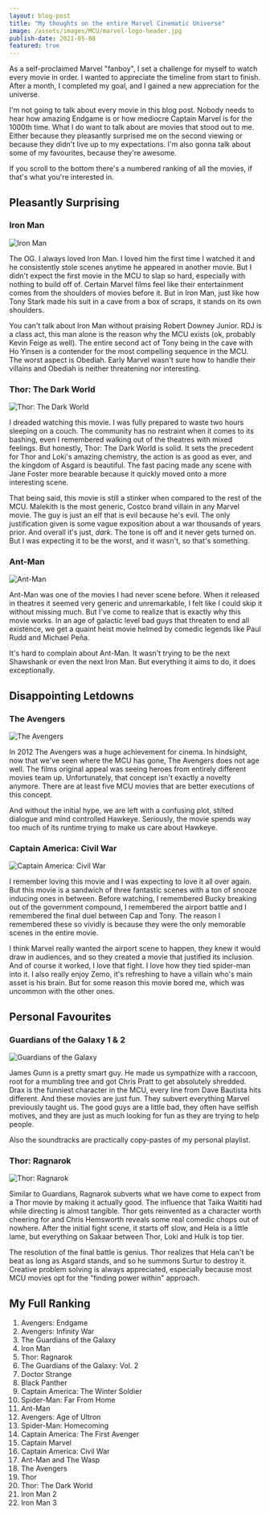 ```yaml
---
layout: blog-post
title: "My thoughts on the entire Marvel Cinematic Universe"
image: /assets/images/MCU/marvel-logo-header.jpg
publish-date: 2021-05-08
featured: true
---
```


As a self-proclaimed Marvel "fanboy", I set a challenge for myself to watch every movie in order. I wanted to appreciate the timeline from start to finish. After a month, I completed my goal, and I gained a new appreciation for the universe.

I'm not going to talk about every movie in this blog post. Nobody needs to hear how amazing Endgame is or how mediocre Captain Marvel is for the 1000th time. What I do want to talk about are movies that stood out to me. Either because they pleasantly surprised me on the second viewing or because they didn't live up to my expectations. I'm also gonna talk about some of my favourites, because they're awesome. 

If you scroll to the bottom there's a numbered ranking of all the movies, if that's what you're interested in.

## Pleasantly Surprising

### Iron Man

<img class="blog-image" src="/assets/images/MCU/ironman.jpeg" alt="Iron Man" />

The OG. I always loved Iron Man. I loved him the first time I watched it and he consistently stole scenes anytime he appeared in another movie. But I didn't expect the first movie in the MCU to slap so hard, especially with nothing to build off of. Certain Marvel films feel like their entertainment comes from the shoulders of movies before it. But in Iron Man, just like how Tony Stark made his suit in a cave from a box of scraps, it stands on its own shoulders. 

You can't talk about Iron Man without praising Robert Downey Junior. RDJ is a class act, this man alone is the reason why the MCU exists (ok, probably Kevin Feige as well). The entire second act of Tony being in the cave with Ho Yinsen is a contender for the most compelling sequence in the MCU. The worst aspect is Obediah. Early Marvel wasn't sure how to handle their villains and Obediah is neither threatening nor interesting.

### Thor: The Dark World

<img class="blog-image" src="/assets/images/MCU/darkworld.jpg" alt="Thor: The Dark World" />

I dreaded watching this movie. I was fully prepared to waste two hours sleeping on a couch. The community has no restraint when it comes to its bashing, even I remembered walking out of the theatres with mixed feelings. But honestly, Thor: The Dark World is solid. It sets the precedent for Thor and Loki's amazing chemistry, the action is as good as ever, and the kingdom of Asgard is beautiful. The fast pacing made any scene with Jane Foster more bearable because it quickly moved onto a more interesting scene.

That being said, this movie is still a stinker when compared to the rest of the MCU. Malekith is the most generic, Costco brand villain in any Marvel movie. The guy is just an elf that is evil because he's evil. The only justification given is some vague exposition about a war thousands of years prior. And overall it's just, *dark*. The tone is off and it never gets turned on. But I was expecting it to be the worst, and it wasn't, so that's something.

### Ant-Man

<img class="blog-image" src="/assets/images/MCU/antman.jfif" alt="Ant-Man" />

Ant-Man was one of the movies I had never scene before. When it released in theatres it seemed very generic and unremarkable, I felt like I could skip it without missing much. But I've come to realize that is exactly why this movie works. In an age of galactic level bad guys that threaten to end all existence, we get a quaint heist movie helmed by comedic legends like Paul Rudd and Michael Peña. 

It's hard to complain about Ant-Man. It wasn't trying to be the next Shawshank or even the next Iron Man. But everything it aims to do, it does exceptionally. 


## Disappointing Letdowns

### The Avengers

<img class="blog-image" src="/assets/images/MCU/avengers.jpg" alt="The Avengers" />

In 2012 The Avengers was a huge achievement for cinema. In hindsight, now that we've seen where the MCU has gone, The Avengers does not age well. The films original appeal was seeing heroes from entirely different movies team up. Unfortunately, that concept isn't exactly a novelty anymore. There are at least five MCU movies that are better executions of this concept.

And without the initial hype, we are left with a confusing plot, stilted dialogue and mind controlled Hawkeye. Seriously, the movie spends way too much of its runtime trying to make us care about Hawkeye.

### Captain America: Civil War

<img class="blog-image" src="/assets/images/MCU/civilwar.jpg" alt="Captain America: Civil War" />

I remember loving this movie and I was expecting to love it all over again. But this movie is a sandwich of three fantastic scenes with a ton of snooze inducing ones in between. Before watching, I remembered Bucky breaking out of the government compound, I remembered the airport battle and I remembered the final duel between Cap and Tony. The reason I remembered these so vividly is because they were the only memorable scenes in the entire movie.

I think Marvel really wanted the airport scene to happen, they knew it would draw in audiences, and so they created a movie that justified its inclusion. And of course it worked, I love that fight. I love how they tied spider-man into it. I also really enjoy Zemo, it's refreshing to have a villain who's main asset is his brain. But for some reason this movie bored me, which was uncommon with the other ones.


## Personal Favourites

### Guardians of the Galaxy 1 & 2

<img class="blog-image" src="/assets/images/MCU/guardians.jpg" alt="Guardians of the Galaxy" />

James Gunn is a pretty smart guy. He made us sympathize with a raccoon, root for a mumbling tree and got Chris Pratt to get absolutely shredded. Drax is the funniest character in the MCU, every line from Dave Bautista hits different. And these movies are just fun. They subvert everything Marvel previously taught us. The good guys are a little bad, they often have selfish motives, and they are just as much looking for fun as they are trying to help people. 

Also the soundtracks are practically copy-pastes of my personal playlist.

### Thor: Ragnarok

<img class="blog-image" src="/assets/images/MCU/ragnarok.jpeg" alt="Thor: Ragnarok" />

Similar to Guardians, Ragnarok subverts what we have come to expect from a Thor movie by making it actually good. The influence that Taika Waititi had while directing is almost tangible. Thor gets reinvented as a character worth cheering for and Chris Hemsworth reveals some real comedic chops out of nowhere. After the initial fight scene, it starts off slow, and Hela is a little lame, but everything on Sakaar between Thor, Loki and Hulk is top tier. 

The resolution of the final battle is genius. Thor realizes that Hela can't be beat as long as Asgard stands, and so he summons Surtur to destroy it. Creative problem solving is always appreciated, especially because most MCU movies opt for the "finding power within" approach. 

## My Full Ranking

1. Avengers: Endgame
2. Avengers: Infinity War
3. The Guardians of the Galaxy 
4. Iron Man
5. Thor: Ragnarok
6. The Guardians of the Galaxy: Vol. 2
7. Doctor Strange
8. Black Panther
9. Captain America: The Winter Soldier
10. Spider-Man: Far From Home
11. Ant-Man
12. Avengers: Age of Ultron
13. Spider-Man: Homecoming
14. Captain America: The First Avenger
15. Captain Marvel
16. Captain America: Civil War
17. Ant-Man and The Wasp
18. The Avengers
19. Thor
20. Thor: The Dark World
21. Iron Man 2
22. Iron Man 3